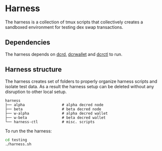 # Harness

The harness is a collection of tmux scripts that collectively creates a
sandboxed environment for testing dex swap transactions.

## Dependencies

The harness depends on [dcrd](https://github.com/decred/dcrd), [dcrwallet](https://github.com/decred/dcrwallet) and [dcrctl](https://github.com/decred/dcrd/tree/master/cmd/dcrctl) to run.

## Harness structure

The harness creates set of folders to properly organize harness 
scripts and isolate test data. As a result the harness setup can
be deleted without any disruption to other local setup.

```
harness
├── alpha                 # alpha decred node
├── beta                  # beta decred node
├── w-alpha               # alpha decred wallet
├── w-beta                # beta decred wallet
└── harness-ctl           # misc. scripts
```

To run the the harness:

```sh
cd testing
./harness.sh
```

